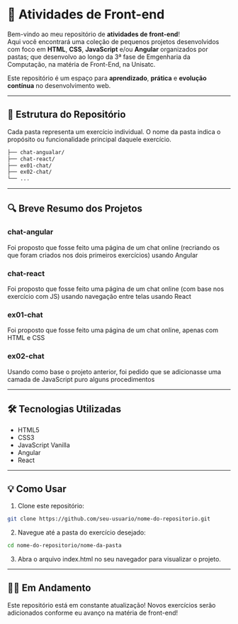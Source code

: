 # 🚀 Atividades de Front-end

Bem-vindo ao meu repositório de **atividades de front-end**!  
Aqui você encontrará uma coleção de pequenos projetos desenvolvidos com foco em **HTML**, **CSS**, **JavaScript** e/ou **Angular** organizados por pastas; que desenvolvo ao longo da 3ª fase de Emgenharia da Computação, na matéria de Front-End, na Unisatc.

Este repositório é um espaço para **aprendizado**, **prática** e **evolução contínua** no desenvolvimento web.

---

## 📁 Estrutura do Repositório

Cada pasta representa um exercício individual.
O nome da pasta indica o propósito ou funcionalidade principal daquele exercício.

```bash
├── chat-angualar/
├── chat-react/
├── ex01-chat/
├── ex02-chat/
└── ...
```

---

## 🔍 Breve Resumo dos Projetos

### chat-angular

Foi proposto que fosse feito uma página de um chat online (recriando os que foram criados nos dois primeiros exercícios) usando Angular

### chat-react

Foi proposto que fosse feito uma página de um chat online (com base nos exercício com JS) usando navegação entre telas usando React

### ex01-chat

Foi proposto que fosse feito uma página de um chat online, apenas com HTML e CSS

### ex02-chat

Usando como base o projeto anterior, foi pedido que se adicionasse uma camada de JavaScript puro alguns procedimentos

---

## 🛠️ Tecnologias Utilizadas

- HTML5
- CSS3
- JavaScript Vanilla
- Angular
- React

---

## 💡 Como Usar

1. Clone este repositório:
```bash
git clone https://github.com/seu-usuario/nome-do-repositorio.git
```
2. Navegue até a pasta do exercício desejado:
```bash
cd nome-do-repositorio/nome-da-pasta
```
3. Abra o arquivo index.html no seu navegador para visualizar o projeto.

---

## 👨‍💻 Em Andamento

Este repositório está em constante atualização!
Novos exercícios serão adicionados conforme eu avanço na matéria de front-end!
